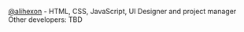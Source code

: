 [@alihexon](https://github.com/alihexon/) - HTML, CSS, JavaScript, UI Designer and project manager
Other developers: TBD

